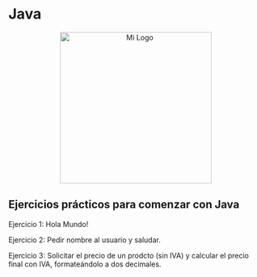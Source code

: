 # Java
<p align="center">
  <img src="[https://github.com/APoves/Java/blob/main/java.png]" alt="Mi Logo" width="300"/>
</p>

## Ejercicios prácticos para comenzar con Java



Ejercicio 1: Hola Mundo!

Ejercicio 2: Pedir nombre al usuario y saludar.

Ejercicio 3: Solicitar el precio de un prodcto (sin IVA) y calcular el precio final con IVA, formateándolo a dos decimales.
 
 
